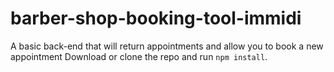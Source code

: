 # barber-shop-booking-tool-immidi
A basic back-end that will return appointments and allow you to book a new appointment 
Download or clone the repo and run `npm install`.

